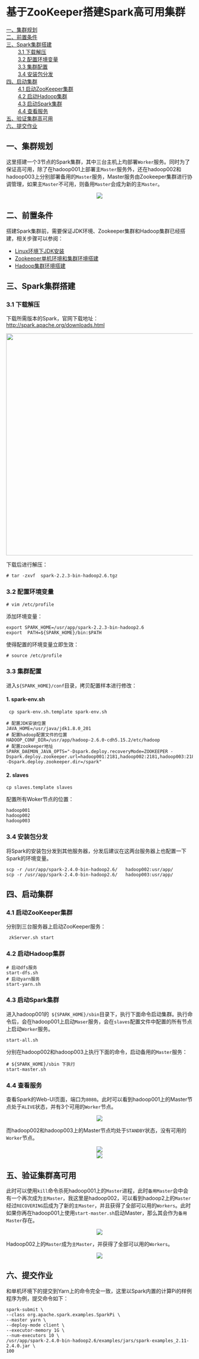 # 基于ZooKeeper搭建Spark高可用集群

<nav>
<a href="#一集群规划">一、集群规划</a><br/>
<a href="#二前置条件">二、前置条件</a><br/>
<a href="#三Spark集群搭建">三、Spark集群搭建</a><br/>
&nbsp;&nbsp;&nbsp;&nbsp;&nbsp;&nbsp;&nbsp;&nbsp;<a href="#31-下载解压">3.1 下载解压</a><br/>
&nbsp;&nbsp;&nbsp;&nbsp;&nbsp;&nbsp;&nbsp;&nbsp;<a href="#32-配置环境变量">3.2 配置环境变量</a><br/>
&nbsp;&nbsp;&nbsp;&nbsp;&nbsp;&nbsp;&nbsp;&nbsp;<a href="#33-集群配置">3.3 集群配置</a><br/>
&nbsp;&nbsp;&nbsp;&nbsp;&nbsp;&nbsp;&nbsp;&nbsp;<a href="#34-安装包分发">3.4 安装包分发</a><br/>
<a href="#四启动集群">四、启动集群</a><br/>
&nbsp;&nbsp;&nbsp;&nbsp;&nbsp;&nbsp;&nbsp;&nbsp;<a href="#41-启动ZooKeeper集群">4.1 启动ZooKeeper集群</a><br/>
&nbsp;&nbsp;&nbsp;&nbsp;&nbsp;&nbsp;&nbsp;&nbsp;<a href="#42-启动Hadoop集群">4.2 启动Hadoop集群</a><br/>
&nbsp;&nbsp;&nbsp;&nbsp;&nbsp;&nbsp;&nbsp;&nbsp;<a href="#43-启动Spark集群">4.3 启动Spark集群</a><br/>
&nbsp;&nbsp;&nbsp;&nbsp;&nbsp;&nbsp;&nbsp;&nbsp;<a href="#44-查看服务">4.4 查看服务</a><br/>
<a href="#五验证集群高可用">五、验证集群高可用</a><br/>
<a href="#六提交作业">六、提交作业</a><br/>
</nav>


## 一、集群规划

这里搭建一个3节点的Spark集群，其中三台主机上均部署`Worker`服务。同时为了保证高可用，除了在hadoop001上部署主`Master`服务外，还在hadoop002和hadoop003上分别部署备用的`Master`服务，Master服务由Zookeeper集群进行协调管理，如果主`Master`不可用，则备用`Master`会成为新的主`Master`。

<div align="center"> <img  src="https://github.com/heibaiying/BigData-Notes/blob/master/pictures/spark集群规划.png"/> </div>

## 二、前置条件

搭建Spark集群前，需要保证JDK环境、Zookeeper集群和Hadoop集群已经搭建，相关步骤可以参阅：

- [Linux环境下JDK安装](https://github.com/heibaiying/BigData-Notes/blob/master/notes/installation/Linux下JDK安装.md)
- [Zookeeper单机环境和集群环境搭建](https://github.com/heibaiying/BigData-Notes/blob/master/notes/installation/Zookeeper单机环境和集群环境搭建.md)
- [Hadoop集群环境搭建](https://github.com/heibaiying/BigData-Notes/blob/master/notes/installation/Hadoop集群环境搭建.md)

## 三、Spark集群搭建

### 3.1 下载解压

下载所需版本的Spark，官网下载地址：http://spark.apache.org/downloads.html

<div align="center"> <img width="600px" src="https://github.com/heibaiying/BigData-Notes/blob/master/pictures/spark-download.png"/> </div>



下载后进行解压：

```shell
# tar -zxvf  spark-2.2.3-bin-hadoop2.6.tgz
```



### 3.2 配置环境变量

```shell
# vim /etc/profile
```

添加环境变量：

```shell
export SPARK_HOME=/usr/app/spark-2.2.3-bin-hadoop2.6
export  PATH=${SPARK_HOME}/bin:$PATH
```

使得配置的环境变量立即生效：

```shell
# source /etc/profile
```

### 3.3 集群配置

进入`${SPARK_HOME}/conf`目录，拷贝配置样本进行修改：

#### 1. spark-env.sh

```she
 cp spark-env.sh.template spark-env.sh
```

```shell
# 配置JDK安装位置
JAVA_HOME=/usr/java/jdk1.8.0_201
# 配置hadoop配置文件的位置
HADOOP_CONF_DIR=/usr/app/hadoop-2.6.0-cdh5.15.2/etc/hadoop
# 配置zookeeper地址
SPARK_DAEMON_JAVA_OPTS="-Dspark.deploy.recoveryMode=ZOOKEEPER -Dspark.deploy.zookeeper.url=hadoop001:2181,hadoop002:2181,hadoop003:2181 -Dspark.deploy.zookeeper.dir=/spark"
```

#### 2. slaves

```
cp slaves.template slaves
```

配置所有Woker节点的位置：

```properties
hadoop001
hadoop002
hadoop003
```

### 3.4 安装包分发

将Spark的安装包分发到其他服务器，分发后建议在这两台服务器上也配置一下Spark的环境变量。

```shell
scp -r /usr/app/spark-2.4.0-bin-hadoop2.6/   hadoop002:usr/app/
scp -r /usr/app/spark-2.4.0-bin-hadoop2.6/   hadoop003:usr/app/
```



## 四、启动集群

### 4.1 启动ZooKeeper集群

分别到三台服务器上启动ZooKeeper服务：

```shell
 zkServer.sh start
```

### 4.2 启动Hadoop集群

```shell
# 启动dfs服务
start-dfs.sh
# 启动yarn服务
start-yarn.sh
```

### 4.3 启动Spark集群

进入hadoop001的` ${SPARK_HOME}/sbin`目录下，执行下面命令启动集群。执行命令后，会在hadoop001上启动`Maser`服务，会在`slaves`配置文件中配置的所有节点上启动`Worker`服务。

```shell
start-all.sh
```

分别在hadoop002和hadoop003上执行下面的命令，启动备用的`Master`服务：

```shell
# ${SPARK_HOME}/sbin 下执行
start-master.sh
```

### 4.4 查看服务

查看Spark的Web-UI页面，端口为`8080`。此时可以看到hadoop001上的Master节点处于`ALIVE`状态，并有3个可用的`Worker`节点。

<div align="center"> <img  src="https://github.com/heibaiying/BigData-Notes/blob/master/pictures/spark-集群搭建1.png"/> </div>

而hadoop002和hadoop003上的Master节点均处于`STANDBY`状态，没有可用的`Worker`节点。

<div align="center"> <img  src="https://github.com/heibaiying/BigData-Notes/blob/master/pictures/spark-集群搭建2.png"/> </div>

<div align="center"> <img  src="https://github.com/heibaiying/BigData-Notes/blob/master/pictures/spark-集群搭建3.png"/> </div>



## 五、验证集群高可用

此时可以使用`kill`命令杀死hadoop001上的`Master`进程，此时`备用Master`会中会有一个再次成为`主Master`，我这里是hadoop002，可以看到hadoop2上的`Master`经过`RECOVERING`后成为了新的`主Master`，并且获得了全部可以用的`Workers`。此时如果你再在hadoop001上使用`start-master.sh`启动Master，那么其会作为`备用Master`存在。

<div align="center"> <img  src="https://github.com/heibaiying/BigData-Notes/blob/master/pictures/spark-集群搭建4.png"/> </div>

Hadoop002上的`Master`成为`主Master`，并获得了全部可以用的`Workers`。

<div align="center"> <img  src="https://github.com/heibaiying/BigData-Notes/blob/master/pictures/spark-集群搭建5.png"/> </div>

## 六、提交作业

和单机环境下的提交到Yarn上的命令完全一致，这里以Spark内置的计算Pi的样例程序为例，提交命令如下：

```shell
spark-submit \
--class org.apache.spark.examples.SparkPi \
--master yarn \
--deploy-mode client \
--executor-memory 1G \
--num-executors 10 \
/usr/app/spark-2.4.0-bin-hadoop2.6/examples/jars/spark-examples_2.11-2.4.0.jar \
100
```


